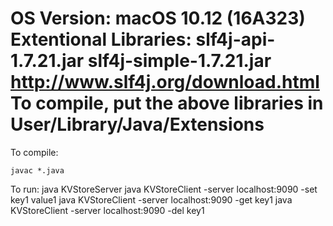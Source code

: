 OS Version: macOS 10.12 (16A323)
Extentional Libraries: slf4j-api-1.7.21.jar    slf4j-simple-1.7.21.jar
		   			    http://www.slf4j.org/download.html
To compile, put the above libraries in User/Library/Java/Extensions
======================================================================
To compile:

	javac *.java

To run:
	java KVStoreServer
	java KVStoreClient -server localhost:9090 -set key1 value1
	java KVStoreClient -server localhost:9090 -get key1
	java KVStoreClient -server localhost:9090 -del key1

